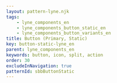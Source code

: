 ```yaml
---
layout: pattern-lyne.njk
tags: 
    - lyne_components_en
    - lyne_components_button_static_en
    - lyne_components_button_variants_en
title: Button (Primary, Static)
key: button-static-lyne_en
parent: lyne_components_en
keywords: button, icon, split, action
order: 30
excludeInNavigation: true
patternId: sbbButtonStatic
---
```

